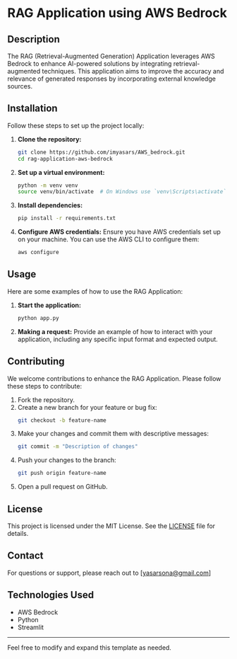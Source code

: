 
# RAG Application using AWS Bedrock

## Description

The RAG (Retrieval-Augmented Generation) Application leverages AWS Bedrock to enhance AI-powered solutions by integrating retrieval-augmented techniques. This application aims to improve the accuracy and relevance of generated responses by incorporating external knowledge sources.

## Installation

Follow these steps to set up the project locally:

1. **Clone the repository:**
    ```sh
    git clone https://github.com/imyasars/AWS_bedrock.git
    cd rag-application-aws-bedrock
    ```

2. **Set up a virtual environment:**
    ```sh
    python -m venv venv
    source venv/bin/activate  # On Windows use `venv\Scripts\activate`
    ```

3. **Install dependencies:**
    ```sh
    pip install -r requirements.txt
    ```

4. **Configure AWS credentials:**
   Ensure you have AWS credentials set up on your machine. You can use the AWS CLI to configure them:
    ```sh
    aws configure
    ```

## Usage

Here are some examples of how to use the RAG Application:

1. **Start the application:**
    ```sh
    python app.py
    ```

2. **Making a request:**
   Provide an example of how to interact with your application, including any specific input format and expected output.

## Contributing

We welcome contributions to enhance the RAG Application. Please follow these steps to contribute:

1. Fork the repository.
2. Create a new branch for your feature or bug fix:
    ```sh
    git checkout -b feature-name
    ```
3. Make your changes and commit them with descriptive messages:
    ```sh
    git commit -m "Description of changes"
    ```
4. Push your changes to the branch:
    ```sh
    git push origin feature-name
    ```
5. Open a pull request on GitHub.

## License

This project is licensed under the MIT License. See the [LICENSE](LICENSE) file for details.

## Contact

For questions or support, please reach out to [yasarsona@gmail.com]

## Technologies Used

- AWS Bedrock
- Python
- Streamlit

---

Feel free to modify and expand this template as needed.